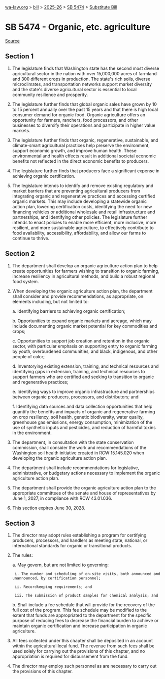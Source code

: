 [wa-law.org](/) > [bill](/bill/) > [2025-26](/bill/2025-26/) > [SB 5474](/bill/2025-26/sb/5474/) > [Substitute Bill](/bill/2025-26/sb/5474/S/)

# SB 5474 - Organic, etc. agriculture

[Source](http://lawfilesext.leg.wa.gov/biennium/2025-26/Pdf/Bills/Senate%20Bills/5474-S.pdf)

## Section 1
1. The legislature finds that Washington state has the second most diverse agricultural sector in the nation with over 15,000,000 acres of farmland and 300 different crops in production. The state's rich soils, diverse microclimates, and transportation networks support market diversity and the state's diverse agricultural sector is essential to local community resilience and prosperity.

2. The legislature further finds that global organic sales have grown by 10 to 15 percent annually over the past 15 years and that there is high local consumer demand for organic food. Organic agriculture offers an opportunity for farmers, ranchers, food processors, and other businesses to diversify their operations and participate in higher value markets.

3. The legislature further finds that organic, regenerative, sustainable, and climate-smart agricultural practices help preserve the environment, support economic growth, and improve human health. These environmental and health effects result in additional societal economic benefits not reflected in the direct economic benefits to producers.

4. The legislature further finds that producers face a significant expense in achieving organic certification.

5. The legislature intends to identify and remove existing regulatory and market barriers that are preventing agricultural producers from integrating organic and regenerative practices and accessing certified organic markets. This may include developing a statewide organic action plan, lowering certification costs, identifying the need for new financing vehicles or additional wholesale and retail infrastructure and partnerships, and identifying other policies. The legislature further intends to enact policies to enable more efficient, more inclusive, more resilient, and more sustainable agriculture, to effectively contribute to food availability, accessibility, affordability, and allow our farms to continue to thrive.

## Section 2
1. The department shall develop an organic agriculture action plan to help create opportunities for farmers wishing to transition to organic farming, increase resiliency in agricultural methods, and build a robust regional food system.

2. When developing the organic agriculture action plan, the department shall consider and provide recommendations, as appropriate, on elements including, but not limited to:

    a. Identifying barriers to achieving organic certification;

    b. Opportunities to expand organic markets and acreage, which may include documenting organic market potential for key commodities and crops;

    c. Opportunities to support job creation and retention in the organic sector, with particular emphasis on supporting entry to organic farming by youth, overburdened communities, and black, indigenous, and other people of color;

    d. Inventorying existing extension, training, and technical resources and identifying gaps in extension, training, and technical resources to support farmers who are certified and seeking to transition to organic and regenerative practices;

    e. Identifying ways to improve organic infrastructure and partnerships between organic producers, processors, and distributors; and

    f. Identifying data sources and data collection opportunities that help quantify the benefits and impacts of organic and regenerative farming on crop resiliency, soil health, genetic biodiversity, water quality, greenhouse gas emissions, energy consumption, minimization of the use of synthetic inputs and pesticides, and reduction of harmful toxins in the environment.

3. The department, in consultation with the state conservation commission, shall consider the work and recommendations of the Washington soil health initiative created in RCW 15.145.020 when developing the organic agriculture action plan.

4. The department shall include recommendations for legislative, administrative, or budgetary actions necessary to implement the organic agriculture action plan.

5. The department shall provide the organic agriculture action plan to the appropriate committees of the senate and house of representatives by June 1, 2027, in compliance with RCW 43.01.036.

6. This section expires June 30, 2028.

## Section 3
1. The director may adopt rules establishing a program for certifying producers, processors, and handlers as meeting state, national, or international standards for organic or transitional products.

2. The rules:

    a. May govern, but are not limited to governing:

        i. The number and scheduling of on-site visits, both announced and unannounced, by certification personnel;

        ii. Recordkeeping requirements; and

        iii. The submission of product samples for chemical analysis; and

    b. Shall include a fee schedule that will provide for the recovery of the full cost of the program. This fee schedule may be modified to the extent that funds are appropriated to the department for the specific purpose of reducing fees to decrease the financial burden to achieve or maintain organic certification and increase participation in organic agriculture.

3. All fees collected under this chapter shall be deposited in an account within the agricultural local fund. The revenue from such fees shall be used solely for carrying out the provisions of this chapter, and no appropriation is required for disbursement from the fund.

4. The director may employ such personnel as are necessary to carry out the provisions of this chapter.
